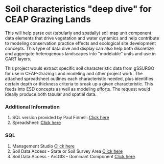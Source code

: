 # Soil characteristics "deep dive" for CEAP Grazing Lands
This will help parse out (tabularly and spatially) soil map unit component data elements that drive vegetation and water dynamics and help contribute to modeling conservation practice effects and ecological site development concepts. This type of data dive and display can also help both discretize and aggregate heterogenous landscapes into “modelable” units and use in CART layers.


This project would extract specific soil characteristic data from gSSURGO for use in CEAP-Grazing Land modeling and other project work. The attached spreadsheet outlines each characteristic needed, plus identifies certain depth or thickness criteria to break up a given characteristic. This feeds into ESD concepts as well as modeling efforts. The request would ideally produce both tabular and spatial data.

### Additional Information
1. SQL version provided by Paul Finnell: [Click here](https://github.com/jneme910/CEAP-Grazing-Lands/blob/master/SQL-Library/Lori_CarrieAnn_NASIS%20script%20from%20Finnell.txt)
2. Spreadsheet: [Click here](https://github.com/jneme910/CEAP-Grazing-Lands/blob/master/documents/Soil%20grouping_gSSURGO_forCEAP-GL_FINAL_rev-02-11-2020_2.xlsx?raw=true)


### SQL
1. Management Studio [Click here](https://github.com/jneme910/CEAP-Grazing-Lands/blob/master/SQL-Library/CEAP_Grazing.sql)
2. Soil Data Access - State or Soil Survey Area [Click here](https://raw.githubusercontent.com/jneme910/CEAP-Grazing-Lands/master/SQL-Library/STATE_CEAP_Grazing_2019_0213.txt)
3. Soil Data Access - ArcGIS - Dominant Component [Click here](https://raw.githubusercontent.com/jneme910/CEAP-Grazing-Lands/master/SQL-Library/ArcGIS_testing_Dominant_Component_STATE_CEAP_Grazing_2019_0213.txt)


